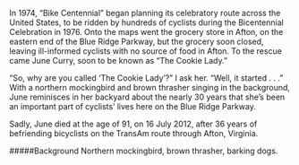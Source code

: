 In 1974, “Bike Centennial” began planning its celebratory route across the United States, to be ridden by hundreds of cyclists during the Bicentennial Celebration in 1976. Onto the maps went the grocery store in Afton, on the eastern end of the Blue Ridge Parkway, but the grocery soon closed, leaving ill-informed cyclists with no source of food in Afton. To the rescue came June Curry, soon to be known as “The Cookie Lady.” 

“So, why are you called ‘The Cookie Lady’?” I ask her. “Well, it started . . .” With a northern mockingbird and brown thrasher singing in the background, June reminisces in her backyard about the nearly 30 years that she’s been an important part of cyclists’ lives here on the Blue Ridge Parkway. 

Sadly, June died at the age of 91, on 16 July 2012, after 36 years of befriending bicyclists on the TransAm route through Afton, Virginia.

#####Background
Northern mockingbird, brown thrasher, barking dogs.
